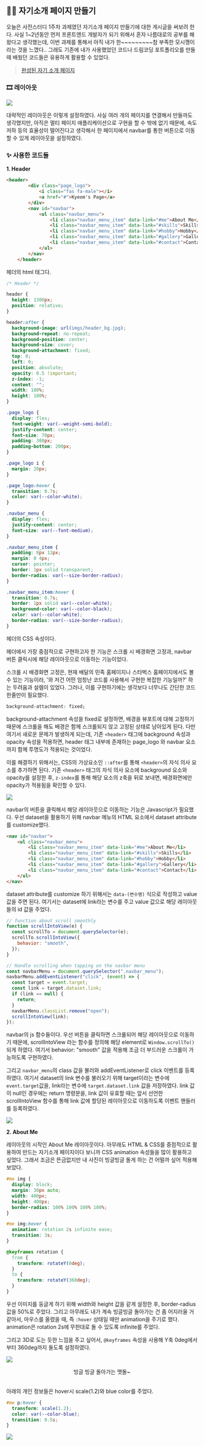## ✍🏻 자기소개 페이지 만들기

오늘은 사전스터디 1주차 과제였던 자기소개 페이지 만들기에 대한 게시글을 써보려 한다. 사실 1~2년동안 먼저 프론트엔드 개발자가 되기 위해서 혼자 나름대로의 공부를 해왔다고 생각했는데, 이번 과제를 통해서 아직 내가 한~~~~~~~~~참 부족한 모시깽이라는 것을 느꼈다.. 그래도 기존에 내가 사용했었던 코드나 드림코딩 포트폴리오를 만들때 배웠던 코드들은 유용하게 활용할 수 있었다. 

> [완성된 자기 소개 페이지](https://kyeom1997.github.io/wecode_week_1/)

### 🎞️ 레이아웃

![](https://images.velog.io/images/hang_kem_0531/post/cb6d6803-fdc0-493a-a50c-099c454e227d/image.png)

대략적인 레이아웃은 이렇게 설정하였다. 사실 여러 개의 페이지를 연결해서 만들까도 생각했지만, 아직은 멀티 페이지 애플리케이션으로 구현을 할 수 밖에 없기 때문에, 속도 저하 등의 효율성이 떨어진다고 생각해서 한 페이지에서 navbar를 통한 버튼으로 이동할 수 있게 레이아웃을 설정하였다.

### ✨ 사용한 코드들


**1. Header**

```html
<header>
        <div class="page_logo">
            <i class="fas fa-male"></i>
            <a href="#">Kyeom's Page</a>    
        </div>
        <nav id="navbar">
            <ul class="navbar_menu">
                <li class="navbar_menu_item" data-link="#me">About Me</li>
                <li class="navbar_menu_item" data-link="#skills">Skills</li>
                <li class="navbar_menu_item" data-link="#hobby">Hobby</li>
                <li class="navbar_menu_item" data-link="#gallery">Gallery</li>
                <li class="navbar_menu_item" data-link="#contact">Contact</li>
            </ul>
        </nav>
    </header>
```

헤더의 html 태그다.

```css
/* Header */

header {
  height: 1300px;
  position: relative;
}

header:after {
  background-image: url(imgs/header_bg.jpg);
  background-repeat: no-repeat;
  background-position: center;
  background-size: cover;
  background-attachment: fixed;
  top: 0;
  left: 0;
  position: absolute;
  opacity: 0.5 !important;
  z-index: -1;
  content: "";
  width: 100%;
  height: 100%;
}

.page_logo {
  display: flex;
  font-weight: var(--weight-semi-bold);
  justify-content: center;
  font-size: 70px;
  padding: 300px;
  padding-bottom: 200px;
}

.page_logo i {
  margin: 20px;
}

.page_logo:hover {
  transition: 0.7s;
  color: var(--color-white);
}

.navbar_menu {
  display: flex;
  justify-content: center;
  font-size: var(--font-medium);
}

.navbar_menu_item {
  padding: 8px 12px;
  margin: 0 4px;
  cursor: pointer;
  border: 1px solid transparent;
  border-radius: var(--size-border-radius);
}

.navbar_menu_item:hover {
  transition: 0.7s;
  border: 1px solid var(--color-white);
  background-color: var(--color-black);
  color: var(--color-white);
  border-radius: var(--size-border-radius);
}
```

헤더의 CSS 속성이다.

헤더에서 가장 중점적으로 구현하고자 한 기능은 스크롤 시 배경화면 고정과, navbar 버튼 클릭시에 해당 레이아웃으로 이동하는 기능이었다.

스크롤 시 배경화면 고정은, 현재 배달의 민족 홈페이지나 스타벅스 홈페이지에서도 볼 수 있는 기능이라, '와 저건 어떤 엄청난 코드를 사용해서 구현한 복잡한 기능일까?' 하는 두려움과 설렘이 있었다. 그러나, 이를 구현하기에는 생각보다 너무나도 간단한 코드 한줄만이 필요했다.

```css
background-attachment: fixed;
```

background-attachment 속성을 fixed로 설정하면, 배경을 뷰포트에 대해 고정하기 때문에 스크롤을 해도 배경은 함께 스크롤되지 않고 고정된 상태로 남아있게 된다. 다만 여기서 새로운 문제가 발생하게 되는데, 기존 `<header>` 태그에 background 속성과 opacity 속성을 적용하면, header 태그 내부에 존재하는 page_logo 와 navbar 요소까지 함께 투명도가 적용되는 것이었다.

이를 해결하기 위해서는, CSS의 가상요소인 `::after`를 통해 `<header>`의 자식 의사 요소를 추가하면 된다. 기존 `<header>` 태그의 자식 의사 요소에 background 요소와 opacity를 설정한 후, `z-index`를 통해 해당 요소의 z축을 뒤로 보내면, 배경화면에만 opacity가 적용됨을 확인할 수 있다.

![](https://images.velog.io/images/hang_kem_0531/post/710c0870-45ee-4612-bf81-1154c99e0933/ezgif-2-8e17382a3a.gif)

navbar의 버튼을 클릭해서 해당 레이아웃으로 이동하는 기능은 Javascript가 필요했다. 우선 dataset을 활용하기 위해 navbar 메뉴의 HTML 요소에서 dataset attribute를 customize했다.

```html
<nav id="navbar">
	<ul class="navbar_menu">
		<li class="navbar_menu_item" data-link="#me">About Me</li>
		<li class="navbar_menu_item" data-link="#skills">Skills</li>
		<li class="navbar_menu_item" data-link="#hobby">Hobby</li>
		<li class="navbar_menu_item" data-link="#gallery">Gallery</li>
		<li class="navbar_menu_item" data-link="#contact">Contact</li>
	</ul>
</nav>
```

dataset attribute를 customize 하기 위해서는 `data-(변수명)` 식으로 작성하고 value 값을 주면 된다. 여기서는 dataset에 link라는 변수를 주고 value 값으로 해당 레이아웃들의 id 값을 주었다.


```js
// function about scroll smoothly
function scrollIntoView(e) {
  const scrollTo = document.querySelector(e);
  scrollTo.scrollIntoView({
    behavior: "smooth",
  });
}

// Handle scrolling when tapping on the navbar menu
const navbarMenu = document.querySelector(".navbar_menu");
navbarMenu.addEventListener("click", (event) => {
  const target = event.target;
  const link = target.dataset.link;
  if (link == null) {
    return;
  }
  navbarMenu.classList.remove("open");
  scrollIntoView(link);
});
```

navbar의 js 함수들이다. 우선 버튼을 클릭하면 스크롤되어 해당 레이아웃으로 이동하기 때문에, scrollIntoView 라는 함수를 정의해 해당 element로 `Window.scrollTo()` 되게 하였다. 여기서 behavior: "smooth" 값을 적용해 조금 더 부드러운 스크롤이 가능하도록 구현하였다.

그리고 `navbar_menu`의 class 값을 불러와 addEventListener로 click 이벤트를 등록하였다. 여기서 dataset의 link 변수를 불러오기 위해 target이라는 변수에 `event.target`값을, link라는 변수에 `target.dataset.link` 값을 저장하였다. link 값이 null인 경우에는 return 명령문을, link 값이 유효할 때는 앞서 선언한 scrollIntoView 함수를 통해 link 값에 할당된 레이아웃으로 이동하도록 이벤트 핸들러를 등록하였다.

![](https://images.velog.io/images/hang_kem_0531/post/dc143f7f-6c94-40d7-ad9c-4c436cbdae47/scroll.gif)

**2. About Me**

레이아웃의 시작인 About Me 레이아웃이다. 아무래도 HTML & CSS를 중점적으로 활용하여 만드는 자기소개 페이지이다 보니까 CSS animation 속성들을 많이 활용하고 싶었다. 그래서 조금은 뜬금없지만 내 사진이 빙글빙글 돌게 하는 건 어떨까 싶어 적용해 보았다.

```css
#me img {
  display: block;
  margin: 30px auto;
  width: 400px;
  height: 400px;
  border-radius: 100% 100% 100% 100%;
}

#me img:hover {
  animation: rotation 2s infinite ease;
  transition: 3s;
}

@keyframes rotation {
  from {
    transform: rotateY(0deg);
  }
  to {
    transform: rotateY(360deg);
  }
}
```

우선 이미지를 둥글게 하기 위해 width와 height 값을 같게 설정한 후, border-radius 값을 50%로 주었다. 그리고 아무래도 내가 계속 빙글빙글 돌아가는 건 좀 어지러울 거 같아서, 마우스를 올렸을 때, 즉 `:hover` 상태일 때만 animation을 주기로 했다. animation은 rotation 2s에 무한대로 돌 수 있도록 infinite를 주었다.

그리고 3D로 도는 듯한 느낌을 주고 싶어서, `@keyframes` 속성을 사용해 Y축 0deg에서 부터 360deg까지 돌도록 설정하였다. 

![](https://images.velog.io/images/hang_kem_0531/post/03af39af-4606-4d38-9dee-37504a5d186d/rotate.gif)
<center> 빙글 빙글 돌아가는 맷돌~ </center> <br>


아래의 개인 정보들은 hover시 scale(1.2)와 blue color를 주었다.

```css
#me p:hover {
  transform: scale(1.2);
  color: var(--color-blue);
  transition: 0.5s;
}
```

![](https://images.velog.io/images/hang_kem_0531/post/acec29c9-72af-421d-859e-d93791f3c94e/hover.gif)
